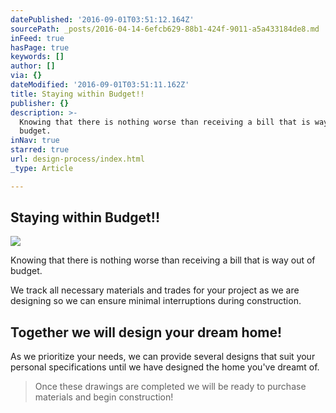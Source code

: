 ```yaml
---
datePublished: '2016-09-01T03:51:12.164Z'
sourcePath: _posts/2016-04-14-6efcb629-88b1-424f-9011-a5a433184de8.md
inFeed: true
hasPage: true
keywords: []
author: []
via: {}
dateModified: '2016-09-01T03:51:11.162Z'
title: Staying within Budget!!
publisher: {}
description: >-
  Knowing that there is nothing worse than receiving a bill that is way out of
  budget.
inNav: true
starred: true
url: design-process/index.html
_type: Article

---
```

## Staying within Budget!!
![](https://s3-us-west-2.amazonaws.com/the-grid-img/p/863dfca1ea41672679f832df2ed1514e594a2d60.jpg)

Knowing that there is nothing worse than receiving a bill that is way out of budget.

We track all necessary materials and trades for your project as we are designing so we can ensure minimal interruptions during construction.

## Together we will design your dream home!

As we prioritize your needs, we can provide several designs that suit your personal specifications until we have designed the home you've dreamt of.

> Once these drawings are completed we will be ready to purchase materials and begin construction!